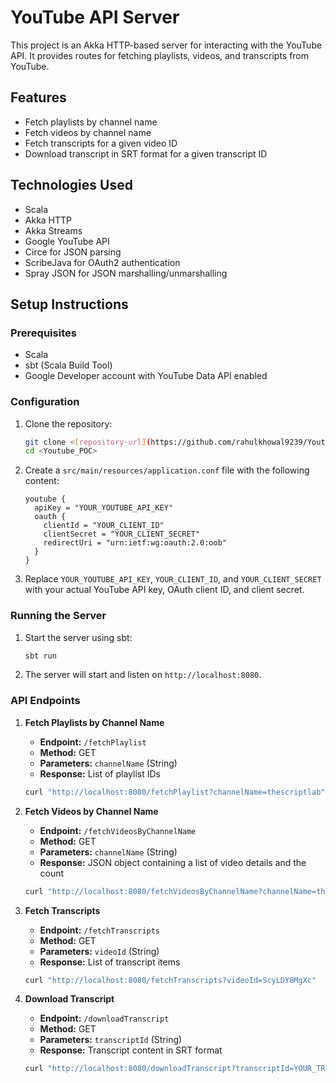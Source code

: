 # YouTube API Server

This project is an Akka HTTP-based server for interacting with the YouTube API. It provides routes for fetching playlists, videos, and transcripts from YouTube.

## Features

- Fetch playlists by channel name
- Fetch videos by channel name
- Fetch transcripts for a given video ID
- Download transcript in SRT format for a given transcript ID

## Technologies Used

- Scala
- Akka HTTP
- Akka Streams
- Google YouTube API
- Circe for JSON parsing
- ScribeJava for OAuth2 authentication
- Spray JSON for JSON marshalling/unmarshalling

## Setup Instructions

### Prerequisites

- Scala
- sbt (Scala Build Tool)
- Google Developer account with YouTube Data API enabled

### Configuration

1. Clone the repository:

    ```sh
    git clone <[repository-url](https://github.com/rahulkhowal9239/Youtube_POC)>
    cd <Youtube_POC>
    ```

2. Create a `src/main/resources/application.conf` file with the following content:

    ```hocon
    youtube {
      apiKey = "YOUR_YOUTUBE_API_KEY"
      oauth {
        clientId = "YOUR_CLIENT_ID"
        clientSecret = "YOUR_CLIENT_SECRET"
        redirectUri = "urn:ietf:wg:oauth:2.0:oob"
      }
    }
    ```

3. Replace `YOUR_YOUTUBE_API_KEY`, `YOUR_CLIENT_ID`, and `YOUR_CLIENT_SECRET` with your actual YouTube API key, OAuth client ID, and client secret.

### Running the Server

1. Start the server using sbt:

    ```sh
    sbt run
    ```

2. The server will start and listen on `http://localhost:8080`.

### API Endpoints

1. **Fetch Playlists by Channel Name**

    - **Endpoint:** `/fetchPlaylist`
    - **Method:** GET
    - **Parameters:** `channelName` (String)
    - **Response:** List of playlist IDs

    ```sh
    curl "http://localhost:8080/fetchPlaylist?channelName=thescriptlab"
    ```

2. **Fetch Videos by Channel Name**

    - **Endpoint:** `/fetchVideosByChannelName`
    - **Method:** GET
    - **Parameters:** `channelName` (String)
    - **Response:** JSON object containing a list of video details and the count

    ```sh
    curl "http://localhost:8080/fetchVideosByChannelName?channelName=thescriptlab"
    ```

3. **Fetch Transcripts**

    - **Endpoint:** `/fetchTranscripts`
    - **Method:** GET
    - **Parameters:** `videoId` (String)
    - **Response:** List of transcript items

    ```sh
    curl "http://localhost:8080/fetchTranscripts?videoId=ScyLDY8MgXc"
    ```

4. **Download Transcript**

    - **Endpoint:** `/downloadTranscript`
    - **Method:** GET
    - **Parameters:** `transcriptId` (String)
    - **Response:** Transcript content in SRT format

    ```sh
    curl "http://localhost:8080/downloadTranscript?transcriptId=YOUR_TRANSCRIPT_ID"
    ```
